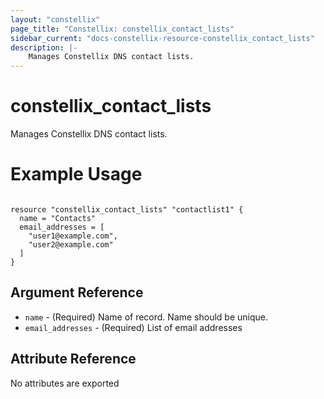 ```yaml
---
layout: "constellix"
page_title: "Constellix: constellix_contact_lists"
sidebar_current: "docs-constellix-resource-constellix_contact_lists"
description: |-
    Manages Constellix DNS contact lists.
---
```

# constellix_contact_lists #
Manages Constellix DNS contact lists.

# Example Usage #
```hcl

resource "constellix_contact_lists" "contactlist1" {
  name = "Contacts"
  email_addresses = [
    "user1@example.com",
    "user2@example.com"
  ]
}

```

## Argument Reference ##
* `name` - (Required) Name of record. Name should be unique.
* `email_addresses` - (Required) List of email addresses

## Attribute Reference ##
No attributes are exported